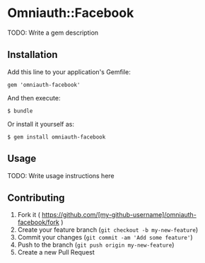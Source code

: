 # Omniauth::Facebook

TODO: Write a gem description

## Installation

Add this line to your application's Gemfile:

    gem 'omniauth-facebook'

And then execute:

    $ bundle

Or install it yourself as:

    $ gem install omniauth-facebook

## Usage

TODO: Write usage instructions here

## Contributing

1. Fork it ( https://github.com/[my-github-username]/omniauth-facebook/fork )
2. Create your feature branch (`git checkout -b my-new-feature`)
3. Commit your changes (`git commit -am 'Add some feature'`)
4. Push to the branch (`git push origin my-new-feature`)
5. Create a new Pull Request
